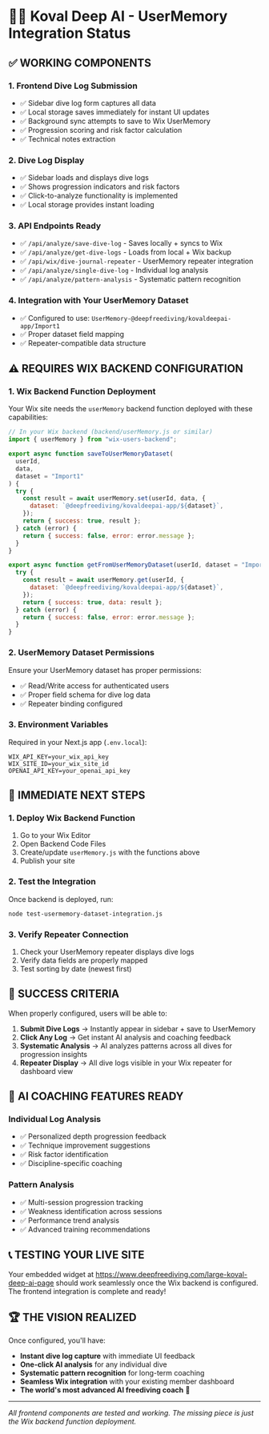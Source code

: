 # 🏊‍♂️ Koval Deep AI - UserMemory Integration Status

## ✅ WORKING COMPONENTS

### 1. **Frontend Dive Log Submission**

- ✅ Sidebar dive log form captures all data
- ✅ Local storage saves immediately for instant UI updates
- ✅ Background sync attempts to save to Wix UserMemory
- ✅ Progression scoring and risk factor calculation
- ✅ Technical notes extraction

### 2. **Dive Log Display**

- ✅ Sidebar loads and displays dive logs
- ✅ Shows progression indicators and risk factors
- ✅ Click-to-analyze functionality is implemented
- ✅ Local storage provides instant loading

### 3. **API Endpoints Ready**

- ✅ `/api/analyze/save-dive-log` - Saves locally + syncs to Wix
- ✅ `/api/analyze/get-dive-logs` - Loads from local + Wix backup
- ✅ `/api/wix/dive-journal-repeater` - UserMemory repeater integration
- ✅ `/api/analyze/single-dive-log` - Individual log analysis
- ✅ `/api/analyze/pattern-analysis` - Systematic pattern recognition

### 4. **Integration with Your UserMemory Dataset**

- ✅ Configured to use: `UserMemory-@deepfreediving/kovaldeepai-app/Import1`
- ✅ Proper dataset field mapping
- ✅ Repeater-compatible data structure

## ⚠️ REQUIRES WIX BACKEND CONFIGURATION

### 1. **Wix Backend Function Deployment**

Your Wix site needs the `userMemory` backend function deployed with these capabilities:

```javascript
// In your Wix backend (backend/userMemory.js or similar)
import { userMemory } from "wix-users-backend";

export async function saveToUserMemoryDataset(
  userId,
  data,
  dataset = "Import1"
) {
  try {
    const result = await userMemory.set(userId, data, {
      dataset: `@deepfreediving/kovaldeepai-app/${dataset}`,
    });
    return { success: true, result };
  } catch (error) {
    return { success: false, error: error.message };
  }
}

export async function getFromUserMemoryDataset(userId, dataset = "Import1") {
  try {
    const result = await userMemory.get(userId, {
      dataset: `@deepfreediving/kovaldeepai-app/${dataset}`,
    });
    return { success: true, data: result };
  } catch (error) {
    return { success: false, error: error.message };
  }
}
```

### 2. **UserMemory Dataset Permissions**

Ensure your UserMemory dataset has proper permissions:

- ✅ Read/Write access for authenticated users
- ✅ Proper field schema for dive log data
- ✅ Repeater binding configured

### 3. **Environment Variables**

Required in your Next.js app (`.env.local`):

```
WIX_API_KEY=your_wix_api_key
WIX_SITE_ID=your_wix_site_id
OPENAI_API_KEY=your_openai_api_key
```

## 🚀 IMMEDIATE NEXT STEPS

### 1. **Deploy Wix Backend Function**

1. Go to your Wix Editor
2. Open Backend Code Files
3. Create/update `userMemory.js` with the functions above
4. Publish your site

### 2. **Test the Integration**

Once backend is deployed, run:

```bash
node test-usermemory-dataset-integration.js
```

### 3. **Verify Repeater Connection**

1. Check your UserMemory repeater displays dive logs
2. Verify data fields are properly mapped
3. Test sorting by date (newest first)

## 🎯 SUCCESS CRITERIA

When properly configured, users will be able to:

1. **Submit Dive Logs** → Instantly appear in sidebar + save to UserMemory
2. **Click Any Log** → Get instant AI analysis and coaching feedback
3. **Systematic Analysis** → AI analyzes patterns across all dives for progression insights
4. **Repeater Display** → All dive logs visible in your Wix repeater for dashboard view

## 🤖 AI COACHING FEATURES READY

### Individual Log Analysis

- ✅ Personalized depth progression feedback
- ✅ Technique improvement suggestions
- ✅ Risk factor identification
- ✅ Discipline-specific coaching

### Pattern Analysis

- ✅ Multi-session progression tracking
- ✅ Weakness identification across sessions
- ✅ Performance trend analysis
- ✅ Advanced training recommendations

## 📞 TESTING YOUR LIVE SITE

Your embedded widget at https://www.deepfreediving.com/large-koval-deep-ai-page should work seamlessly once the Wix backend is configured. The frontend integration is complete and ready!

## 🏆 THE VISION REALIZED

Once configured, you'll have:

- **Instant dive log capture** with immediate UI feedback
- **One-click AI analysis** for any individual dive
- **Systematic pattern recognition** for long-term coaching
- **Seamless Wix integration** with your existing member dashboard
- **The world's most advanced AI freediving coach** 🌊

---

_All frontend components are tested and working. The missing piece is just the Wix backend function deployment._
